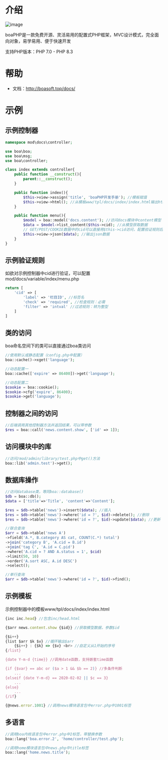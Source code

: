 # 介绍
![image](http://boasoft.top/res/logo.png)

boaPHP是一款免费开源、灵活易用的配置式PHP框架，MVC设计模式，完全面向对象，易学易用、便于快速开发

支持PHP版本：PHP 7.0 - PHP 8.3

# 帮助
* 文档：http://boasoft.top/docs/

# 示例
## 示例控制器
```php
namespace mod\docs\controller;

use boa\boa;
use boa\msg;
use boa\controller;

class index extends controller{
	public function __construct(){
		parent::__construct();
	}

	public function index(){
		$this->view->assign('title', 'boaPHP开发手册'); //模板赋值
		$this->view->html(); //从模板www/tpl/docs/index/index.html输出html
	}

	public function menu(){
		$model = boa::model('docs.content'); //访问docs模块中content模型
		$data = $model->list_content($this->cid); //从模型获取数据
		// GET/POST/COOKIE数据中的cid可以直接用$this->cid访问，配置验证规则后会自动验证
		$this->view->json($data); //输出json数据
	}
}
```
## 示例验证规则
如欲对示例控制器中cid进行验证，可以配置mod/docs/variable/index/menu.php
```php
return [
	'cid' => [
		'label' => '栏目ID', //标签名
		'check' => 'required', //检查规则：必需
		'filter' => 'intval' //过滤规则：转为整型
	]
]
```
## 类的访问
boa命名空间下的类可以直接通过boa类访问
```php
//使用默认或静态配置（config.php中配置）
boa::cache()->xget('language');

//动态配置一
boa::cache(['expire' => 86400])->get('language');

//动态配置二
$cookie = boa::cookie();
$cookie->cfg('expire', 86400);
$cookie->get('language');
```
## 控制器之间的访问
```php
//后端调用其他控制器方法并返回结果，可以带参数
$res = boa::call('news.content.show', ['id' => 1]);
```
## 访问模块中的库
```php
//访问/mod/admin/library/test.php中get()方法
boa::lib('admin.test')->get();
```
## 数据库操作
```php
//访问database类，等同boa::database()
$db = boa::db();
$data = ['title'=>'Title', 'content'=>'Content'];

$res = $db->table('news')->insert($data); //插入
$res = $db->table('news')->where('id = ?', $id)->delete(); //删除
$res = $db->table('news')->where('id = ?', $id)->update($data); //更新

//联合查询
$arr = $db->table('news A')
->field('A.*, B.category AS cat, COUNT(C.*) total')
->join('category B', 'A.cid = B.id')
->join('tag C', 'A.id = C.pid')
->where('A.cid = ? AND A.status = 1', $cid)
->limit(50, 10)
->order('A.sort ASC, A.id DESC')
->select();

//单行查询
$arr = $db->table('news')->where('id = ?', $id)->find();
```
## 示例模板
示例控制器中的模板www/tpl/docs/index/index.html
```javascript
{inc inc.head} //包含inc/head.html

{$arr news.content.show {$id}} //获取模型数据，参数$id

{$i++}
{list $arr $k $v} //循环输出$arr
	{$i++} : {$k} => {$v} <br> //自定义从1开始的序号
{/list}

{date Y-m-d {time}} //调用date函数，支持嵌套time函数

{if {$var} == abc or ($a > 1 && $b == 2)} //多条件判断
	...
{elseif {date Y-m-d} == 2020-02-02 || $c == 3}
	...
{else}
	...
{/if}

{@news.error.1001} //调用news模块语言包中error.php中1001标签
```
## 多语言
```php
//调用boa内核语言包中error.php中2标签，带替换参数
boa::lang('boa.error.2', 'home/controller/test.php');

//调用home模块语言包中news.php中title标签
boa::lang('home.news.title');
```

